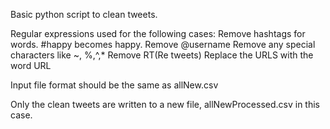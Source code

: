 Basic python script to clean tweets. 

Regular expressions used for the following cases:
    Remove hashtags for words. #happy becomes happy.
    Remove @username
    Remove any special characters like ~, %,^,*
    Remove RT(Re tweets)
    Replace the URLS with the word URL

Input file format should be the same as allNew.csv

Only the clean tweets are written to a new file, allNewProcessed.csv in this case.
